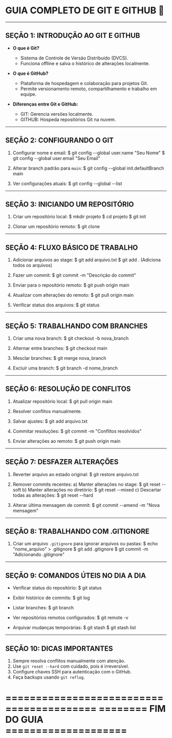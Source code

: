 # GUIA COMPLETO DE GIT E GITHUB 📒


-----------------------------------------
SEÇÃO 1: INTRODUÇÃO AO GIT E GITHUB 
-----------------------------------------
- **O que é Git?**
  - Sistema de Controle de Versão Distribuído (DVCS).
  - Funciona offline e salva o histórico de alterações localmente.

- **O que é GitHub?**
  - Plataforma de hospedagem e colaboração para projetos Git.
  - Permite versionamento remoto, compartilhamento e trabalho em equipe.

- **Diferenças entre Git e GitHub:**
  - GIT: Gerencia versões localmente.
  - GITHUB: Hospeda repositórios Git na nuvem.

-----------------------------------------
SEÇÃO 2: CONFIGURANDO O GIT
-----------------------------------------
1. Configurar nome e email:
   $ git config --global user.name "Seu Nome"
   $ git config --global user.email "Seu Email"

2. Alterar branch padrão para `main`:
   $ git config --global init.defaultBranch main

3. Ver configurações atuais:
   $ git config --global --list

-----------------------------------------
SEÇÃO 3: INICIANDO UM REPOSITÓRIO
-----------------------------------------
1. Criar um repositório local:
   $ mkdir projeto
   $ cd projeto
   $ git init

2. Clonar um repositório remoto:
   $ git clone <URL>

-----------------------------------------
SEÇÃO 4: FLUXO BÁSICO DE TRABALHO
-----------------------------------------
1. Adicionar arquivos ao stage:
   $ git add arquivo.txt
   $ git add .  (Adiciona todos os arquivos)

2. Fazer um commit:
   $ git commit -m "Descrição do commit"

3. Enviar para o repositório remoto:
   $ git push origin main

4. Atualizar com alterações do remoto:
   $ git pull origin main

5. Verificar status dos arquivos:
   $ git status

-----------------------------------------
SEÇÃO 5: TRABALHANDO COM BRANCHES
-----------------------------------------
1. Criar uma nova branch:
   $ git checkout -b nova_branch

2. Alternar entre branches:
   $ git checkout main

3. Mesclar branches:
   $ git merge nova_branch

4. Excluir uma branch:
   $ git branch -d nome_branch

-----------------------------------------
SEÇÃO 6: RESOLUÇÃO DE CONFLITOS
-----------------------------------------
1. Atualizar repositório local:
   $ git pull origin main

2. Resolver conflitos manualmente.

3. Salvar ajustes:
   $ git add arquivo.txt

4. Commitar resoluções:
   $ git commit -m "Conflitos resolvidos"

5. Enviar alterações ao remoto:
   $ git push origin main

-----------------------------------------
SEÇÃO 7: DESFAZER ALTERAÇÕES
-----------------------------------------
1. Reverter arquivo ao estado original:
   $ git restore arquivo.txt

2. Remover commits recentes:
   a) Manter alterações no stage:
      $ git reset --soft <hash>
   b) Manter alterações no diretório:
      $ git reset --mixed <hash>
   c) Descartar todas as alterações:
      $ git reset --hard <hash>

3. Alterar última mensagem de commit:
   $ git commit --amend -m "Nova mensagem"

-----------------------------------------
SEÇÃO 8: TRABALHANDO COM .GITIGNORE
-----------------------------------------
1. Criar um arquivo `.gitignore` para ignorar arquivos ou pastas:
   $ echo "nome_arquivo" > .gitignore
   $ git add .gitignore
   $ git commit -m "Adicionando .gitignore"

-----------------------------------------
SEÇÃO 9: COMANDOS ÚTEIS NO DIA A DIA
-----------------------------------------
- Verificar status do repositório:
  $ git status

- Exibir histórico de commits:
  $ git log

- Listar branches:
  $ git branch

- Ver repositórios remotos configurados:
  $ git remote -v

- Arquivar mudanças temporárias:
  $ git stash
  $ git stash list

-----------------------------------------
SEÇÃO 10: DICAS IMPORTANTES
-----------------------------------------
1. Sempre resolva conflitos manualmente com atenção.
2. Use `git reset --hard` com cuidado, pois é irreversível.
3. Configure chaves SSH para autenticação com o GitHub.
4. Faça backups usando `git reflog`.

=========================================
======== FIM DO GUIA ====================
=========================================
